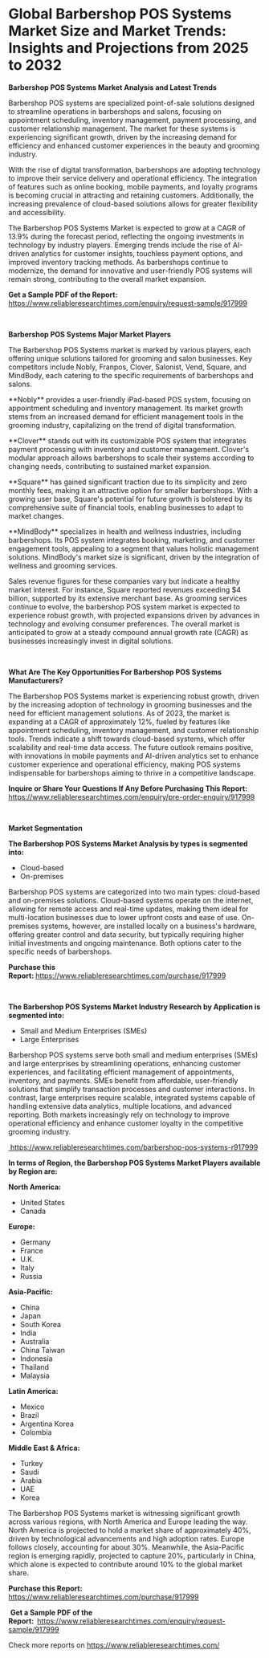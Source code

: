<p><h1>Global Barbershop POS Systems Market Size and Market Trends: Insights and Projections from 2025 to 2032</h1></p><p><strong>Barbershop POS Systems Market Analysis and Latest Trends</strong></p>
<p><p>Barbershop POS systems are specialized point-of-sale solutions designed to streamline operations in barbershops and salons, focusing on appointment scheduling, inventory management, payment processing, and customer relationship management. The market for these systems is experiencing significant growth, driven by the increasing demand for efficiency and enhanced customer experiences in the beauty and grooming industry.</p><p>With the rise of digital transformation, barbershops are adopting technology to improve their service delivery and operational efficiency. The integration of features such as online booking, mobile payments, and loyalty programs is becoming crucial in attracting and retaining customers. Additionally, the increasing prevalence of cloud-based solutions allows for greater flexibility and accessibility.</p><p>The Barbershop POS Systems Market is expected to grow at a CAGR of 13.9% during the forecast period, reflecting the ongoing investments in technology by industry players. Emerging trends include the rise of AI-driven analytics for customer insights, touchless payment options, and improved inventory tracking methods. As barbershops continue to modernize, the demand for innovative and user-friendly POS systems will remain strong, contributing to the overall market expansion.</p></p>
<p><strong>Get a Sample PDF of the Report:&nbsp;</strong> <a href="https://www.reliableresearchtimes.com/enquiry/request-sample/917999?utm_campaign=2201&utm_medium=2&utm_source=Github&utm_content=ia&utm_term=07032025&utm_id=barbershop-pos-systems">https://www.reliableresearchtimes.com/enquiry/request-sample/917999</a></p>
<p>&nbsp;</p>
<p><strong>Barbershop POS Systems Major Market Players</strong></p>
<p><p>The Barbershop POS Systems market is marked by various players, each offering unique solutions tailored for grooming and salon businesses. Key competitors include Nobly, Franpos, Clover, Salonist, Vend, Square, and MindBody, each catering to the specific requirements of barbershops and salons.</p><p>**Nobly** provides a user-friendly iPad-based POS system, focusing on appointment scheduling and inventory management. Its market growth stems from an increased demand for efficient management tools in the grooming industry, capitalizing on the trend of digital transformation.</p><p>**Clover** stands out with its customizable POS system that integrates payment processing with inventory and customer management. Clover's modular approach allows barbershops to scale their systems according to changing needs, contributing to sustained market expansion.</p><p>**Square** has gained significant traction due to its simplicity and zero monthly fees, making it an attractive option for smaller barbershops. With a growing user base, Square's potential for future growth is bolstered by its comprehensive suite of financial tools, enabling businesses to adapt to market changes.</p><p>**MindBody** specializes in health and wellness industries, including barbershops. Its POS system integrates booking, marketing, and customer engagement tools, appealing to a segment that values holistic management solutions. MindBody's market size is significant, driven by the integration of wellness and grooming services.</p><p>Sales revenue figures for these companies vary but indicate a healthy market interest. For instance, Square reported revenues exceeding $4 billion, supported by its extensive merchant base. As grooming services continue to evolve, the barbershop POS system market is expected to experience robust growth, with projected expansions driven by advances in technology and evolving consumer preferences. The overall market is anticipated to grow at a steady compound annual growth rate (CAGR) as businesses increasingly invest in digital solutions.</p></p>
<p>&nbsp;</p>
<p><strong>What Are The Key Opportunities For Barbershop POS Systems Manufacturers?</strong></p>
<p><p>The Barbershop POS Systems market is experiencing robust growth, driven by the increasing adoption of technology in grooming businesses and the need for efficient management solutions. As of 2023, the market is expanding at a CAGR of approximately 12%, fueled by features like appointment scheduling, inventory management, and customer relationship tools. Trends indicate a shift towards cloud-based systems, which offer scalability and real-time data access. The future outlook remains positive, with innovations in mobile payments and AI-driven analytics set to enhance customer experience and operational efficiency, making POS systems indispensable for barbershops aiming to thrive in a competitive landscape.</p></p>
<p><strong>Inquire or Share Your Questions If Any Before Purchasing This Report:</strong> <a href="https://www.reliableresearchtimes.com/enquiry/pre-order-enquiry/917999?utm_campaign=2201&utm_medium=2&utm_source=Github&utm_content=ia&utm_term=07032025&utm_id=barbershop-pos-systems">https://www.reliableresearchtimes.com/enquiry/pre-order-enquiry/917999</a></p>
<p>&nbsp;</p>
<p><strong>Market Segmentation</strong></p>
<p><strong>The Barbershop POS Systems Market Analysis by types is segmented into:</strong></p>
<p><ul><li>Cloud-based</li><li>On-premises</li></ul></p>
<p><p>Barbershop POS systems are categorized into two main types: cloud-based and on-premises solutions. Cloud-based systems operate on the internet, allowing for remote access and real-time updates, making them ideal for multi-location businesses due to lower upfront costs and ease of use. On-premises systems, however, are installed locally on a business's hardware, offering greater control and data security, but typically requiring higher initial investments and ongoing maintenance. Both options cater to the specific needs of barbershops.</p></p>
<p><strong>Purchase this Report:&nbsp;</strong><a href="https://www.reliableresearchtimes.com/purchase/917999?utm_campaign=2201&utm_medium=2&utm_source=Github&utm_content=ia&utm_term=07032025&utm_id=barbershop-pos-systems">https://www.reliableresearchtimes.com/purchase/917999</a></p>
<p>&nbsp;</p>
<p><strong>The Barbershop POS Systems Market Industry Research by Application is segmented into:</strong></p>
<p><ul><li>Small and Medium Enterprises (SMEs)</li><li>Large Enterprises</li></ul></p>
<p><p>Barbershop POS systems serve both small and medium enterprises (SMEs) and large enterprises by streamlining operations, enhancing customer experiences, and facilitating efficient management of appointments, inventory, and payments. SMEs benefit from affordable, user-friendly solutions that simplify transaction processes and customer interactions. In contrast, large enterprises require scalable, integrated systems capable of handling extensive data analytics, multiple locations, and advanced reporting. Both markets increasingly rely on technology to improve operational efficiency and enhance customer loyalty in the competitive grooming industry.</p></p>
<p><a href="https://www.reliableresearchtimes.com/barbershop-pos-systems-r917999?utm_campaign=2201&utm_medium=2&utm_source=Github&utm_content=ia&utm_term=07032025&utm_id=barbershop-pos-systems">&nbsp;https://www.reliableresearchtimes.com/barbershop-pos-systems-r917999</a></p>
<p><strong>In terms of Region, the Barbershop POS Systems Market Players available by Region are:</strong></p>
<p>
    <p> <strong> North America: </strong>
        <ul>
            <li>United States</li>
            <li>Canada</li>
        </ul>
        </p> 
    <p> <strong> Europe: </strong>
        <ul>
            <li>Germany</li>
            <li>France</li>
            <li>U.K.</li>
            <li>Italy</li>
            <li>Russia</li>
        </ul>
        </p> 
    <p> <strong> Asia-Pacific: </strong>
        <ul>
            <li>China</li>
            <li>Japan</li>
            <li>South Korea</li>
            <li>India</li>
            <li>Australia</li>
            <li>China Taiwan</li>
            <li>Indonesia</li>
            <li>Thailand</li>
            <li>Malaysia</li>
        </ul>
        </p> 
    <p> <strong> Latin America: </strong>
        <ul>
            <li>Mexico</li>
            <li>Brazil</li>
            <li>Argentina Korea</li>
            <li>Colombia</li>
        </ul>
        </p> 
    <p> <strong> Middle East & Africa: </strong>
        <ul>
            <li>Turkey</li>
            <li>Saudi</li>
            <li>Arabia</li>
            <li>UAE</li>
            <li>Korea</li>
        </ul>
    </p>
    </p>
<p><p>The Barbershop POS Systems market is witnessing significant growth across various regions, with North America and Europe leading the way. North America is projected to hold a market share of approximately 40%, driven by technological advancements and high adoption rates. Europe follows closely, accounting for about 30%. Meanwhile, the Asia-Pacific region is emerging rapidly, projected to capture 20%, particularly in China, which alone is expected to contribute around 10% to the global market share.</p></p>
<p><strong>Purchase this Report: </strong><a href="https://www.reliableresearchtimes.com/purchase/917999?utm_campaign=2201&utm_medium=2&utm_source=Github&utm_content=ia&utm_term=07032025&utm_id=barbershop-pos-systems">https://www.reliableresearchtimes.com/purchase/917999</a></p>
<p>&nbsp;<strong>Get a Sample PDF of the Report:&nbsp;&nbsp;</strong><a href="https://www.reliableresearchtimes.com/enquiry/request-sample/917999?utm_campaign=2201&utm_medium=2&utm_source=Github&utm_content=ia&utm_term=07032025&utm_id=barbershop-pos-systems">https://www.reliableresearchtimes.com/enquiry/request-sample/917999</a></p>
<p><strong></strong></p>
<p>Check more reports on <a href="https://www.reliableresearchtimes.com/?utm_campaign=2201&utm_medium=2&utm_source=Github&utm_content=ia&utm_term=07032025&utm_id=barbershop-pos-systems">https://www.reliableresearchtimes.com/</a></p>